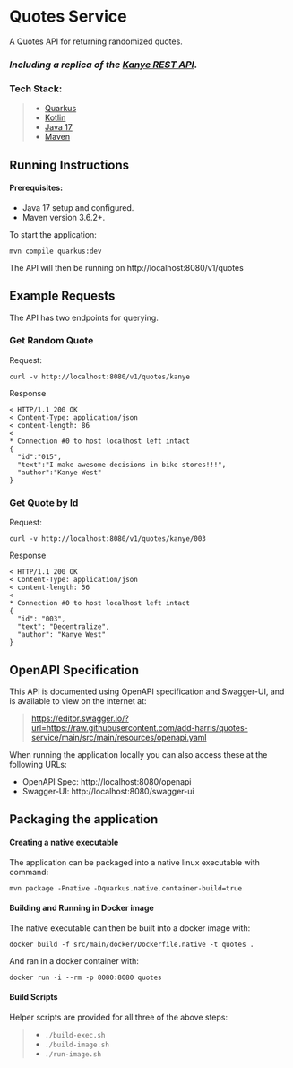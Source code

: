 # Quotes Service

A Quotes API for returning randomized quotes.

### _Including a replica of the [Kanye REST API](https://kanye.rest/)_.

### Tech Stack:

>- [Quarkus](https://quarkus.io/)
>- [Kotlin](https://kotlinlang.org/)
>- [Java 17](https://openjdk.java.net/projects/jdk/17/)
>- [Maven](https://maven.apache.org/)

## Running Instructions

#### Prerequisites:
- Java 17 setup and configured.
- Maven version 3.6.2+.

To start the application: 
```shell script
mvn compile quarkus:dev
```
The API will then be running on http://localhost:8080/v1/quotes

## Example Requests

The API has two endpoints for querying.

### Get Random Quote

Request:
```shell
curl -v http://localhost:8080/v1/quotes/kanye
```
Response
```shell
< HTTP/1.1 200 OK
< Content-Type: application/json
< content-length: 86
< 
* Connection #0 to host localhost left intact
{
  "id":"015",
  "text":"I make awesome decisions in bike stores!!!",
  "author":"Kanye West"
}    
```

### Get Quote by Id

Request:
```shell
curl -v http://localhost:8080/v1/quotes/kanye/003
```
Response
```shell
< HTTP/1.1 200 OK
< Content-Type: application/json
< content-length: 56
< 
* Connection #0 to host localhost left intact
{
  "id": "003",
  "text": "Decentralize",
  "author": "Kanye West"
}   
```

## OpenAPI Specification

This API is documented using OpenAPI specification and Swagger-UI, 
and is available to view on the internet at:
>https://editor.swagger.io/?url=https://raw.githubusercontent.com/add-harris/quotes-service/main/src/main/resources/openapi.yaml

When running the application locally you can also access these 
at the following URLs:
- OpenAPI Spec: http://localhost:8080/openapi
- Swagger-UI: http://localhost:8080/swagger-ui

## Packaging the application

#### Creating a native executable

The application can be packaged into a native linux executable with command: 
```shell
mvn package -Pnative -Dquarkus.native.container-build=true
```

#### Building and Running in Docker image

The native executable can then be built into a docker image with:
```shell
docker build -f src/main/docker/Dockerfile.native -t quotes .
```

And ran in a docker container with:
```shell
docker run -i --rm -p 8080:8080 quotes
```
#### Build Scripts

Helper scripts are provided for all three of the above steps:
>- `./build-exec.sh`
>- `./build-image.sh`
>- `./run-image.sh`
